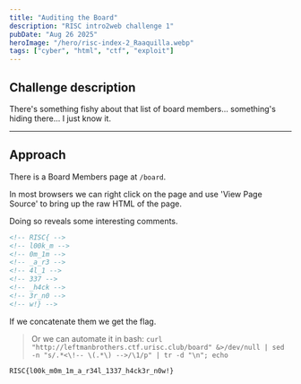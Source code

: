 ```yaml
---
title: "Auditing the Board"
description: "RISC intro2web challenge 1"
pubDate: "Aug 26 2025"
heroImage: "/hero/risc-index-2_Raaquilla.webp"
tags: ["cyber", "html", "ctf", "exploit"]
---
```


## Challenge description

There's something fishy about that list of board members... something's hiding there... I just know it.

---

## Approach

There is a Board Members page at `/board`.

In most browsers we can right click on the page and use 'View Page Source' to bring up the raw HTML of the page.

Doing so reveals some interesting comments.

```html
<!-- RISC{ -->
<!-- l00k_m -->
<!-- 0m_1m -->
<!-- _a_r3 -->
<!-- 4l_1 -->
<!-- 337 -->
<!-- _h4ck -->
<!-- 3r_n0 -->
<!-- w!} -->
```

If we concatenate them we get the flag.

> Or we can automate it in bash: `curl "http://leftmanbrothers.ctf.urisc.club/board" &>/dev/null | sed -n "s/.*<\!-- \(.*\) -->/\1/p" | tr -d "\n"; echo`

```
RISC{l00k_m0m_1m_a_r34l_1337_h4ck3r_n0w!}
```
